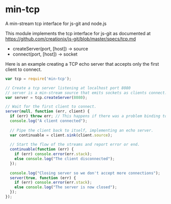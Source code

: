 min-tcp
=======

A min-stream tcp interface for js-git and node.js

This module implements the tcp interface for js-git as documented at <https://github.com/creationix/js-git/blob/master/specs/tcp.md>

 - createServer(port, [host]) -> source<socket>
 - connect(port, [host]) -> socket

Here is an example creating a TCP echo server that accepts only the first client
to connect.

```js
var tcp = require('min-tcp');

// Create a tcp server listening at localhost port 8080
// server is a min-stream source that emits sockets as clients connect.
var server = tcp.createServer(8080);

// Wait for the first client to connect.
server(null, function (err, client) {
  if (err) throw err; // This happens if there was a problem binding to the port.
  console.log("A client connected");
  
  // Pipe the client back to itself, implementing an echo server.
  var continuable = client.sink(client.source);
  
  // Start the flow of the streams and report error or end.
  continuable(function (err) {
    if (err) console.error(err.stack);
    else console.log("The client disconnected");
  });
  
  console.log("Closing server so we don't accept more connections");
  server(true, function (err) {
    if (err) console.error(err.stack);
    else console.log("The server is now closed");
  });
});
```


